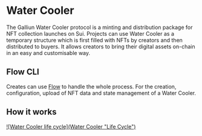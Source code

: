 # Water Cooler
The Galliun Water Cooler protocol is a minting and distribution package for NFT collection launches on Sui. Projects can use Water Cooler as a temporary structure which is first filled with NFTs by creators and then distributed to buyers. It allows creators to bring their digital assets on-chain in an easy and customisable way.

## Flow CLI
Creates can use [Flow](https://github.com/VisionDeCreator/flow "Flow") to handle the whole process. For the creation, configuration, upload of NFT data and state management of a Water Cooler.

## How it works
[![Water Cooler life cycle](Water Cooler "Life Cycle")](https://github.com/VisionDeCreator/flow/blob/main/images/water_cooler.png "Life Cycle")